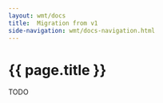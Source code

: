 ```yaml
---
layout: wmt/docs
title:  Migration from v1
side-navigation: wmt/docs-navigation.html
---
```


# {{ page.title }}

TODO
